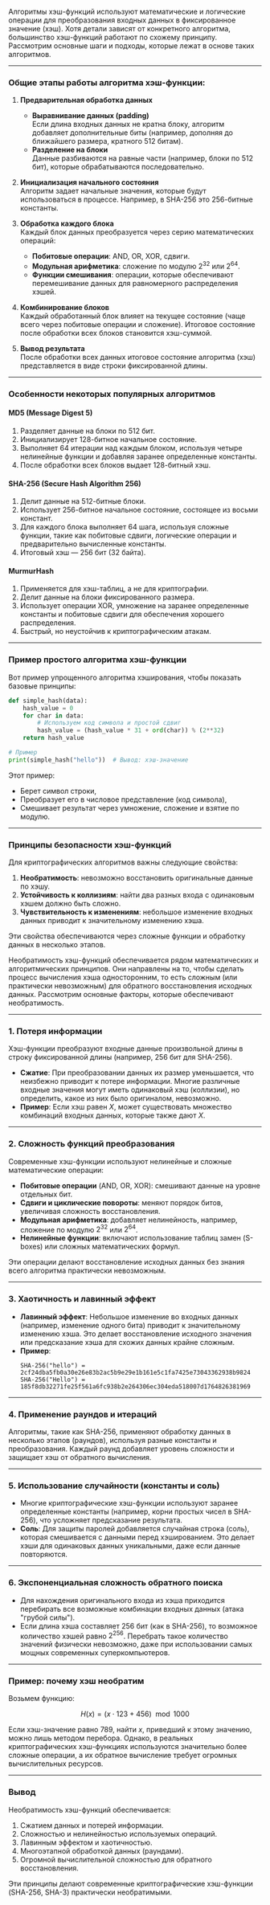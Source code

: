 Алгоритмы хэш-функций используют математические и логические операции для преобразования входных данных в фиксированное значение (хэш). Хотя детали зависят от конкретного алгоритма, большинство хэш-функций работают по схожему принципу. Рассмотрим основные шаги и подходы, которые лежат в основе таких алгоритмов.

---

### Общие этапы работы алгоритма хэш-функции:
1. **Предварительная обработка данных**
   - **Выравнивание данных (padding)**  
     Если длина входных данных не кратна блоку, алгоритм добавляет дополнительные биты (например, дополняя до ближайшего размера, кратного 512 битам).
   - **Разделение на блоки**  
     Данные разбиваются на равные части (например, блоки по 512 бит), которые обрабатываются последовательно.

2. **Инициализация начального состояния**  
   Алгоритм задает начальные значения, которые будут использоваться в процессе. Например, в SHA-256 это 256-битные константы.

3. **Обработка каждого блока**  
   Каждый блок данных преобразуется через серию математических операций:
   - **Побитовые операции**: AND, OR, XOR, сдвиги.
   - **Модульная арифметика**: сложение по модулю $2^{32}$ или $2^{64}$.
   - **Функции смешивания**: операции, которые обеспечивают перемешивание данных для равномерного распределения хэшей.

4. **Комбинирование блоков**  
   Каждый обработанный блок влияет на текущее состояние (чаще всего через побитовые операции и сложение). Итоговое состояние после обработки всех блоков становится хэш-суммой.

5. **Вывод результата**  
   После обработки всех данных итоговое состояние алгоритма (хэш) представляется в виде строки фиксированной длины.

---

### Особенности некоторых популярных алгоритмов
#### **MD5 (Message Digest 5)**
1. Разделяет данные на блоки по 512 бит.
2. Инициализирует 128-битное начальное состояние.
3. Выполняет 64 итерации над каждым блоком, используя четыре нелинейные функции и добавляя заранее определенные константы.
4. После обработки всех блоков выдает 128-битный хэш.

#### **SHA-256 (Secure Hash Algorithm 256)**
1. Делит данные на 512-битные блоки.
2. Использует 256-битное начальное состояние, состоящее из восьми констант.
3. Для каждого блока выполняет 64 шага, используя сложные функции, такие как побитовые сдвиги, логические операции и предварительно вычисленные константы.
4. Итоговый хэш — 256 бит (32 байта).

#### **MurmurHash**
1. Применяется для хэш-таблиц, а не для криптографии.
2. Делит данные на блоки фиксированного размера.
3. Использует операции XOR, умножение на заранее определенные константы и побитовые сдвиги для обеспечения хорошего распределения.
4. Быстрый, но неустойчив к криптографическим атакам.

---

### Пример простого алгоритма хэш-функции
Вот пример упрощенного алгоритма хэширования, чтобы показать базовые принципы:

```python
def simple_hash(data):
    hash_value = 0
    for char in data:
        # Используем код символа и простой сдвиг
        hash_value = (hash_value * 31 + ord(char)) % (2**32)
    return hash_value

# Пример
print(simple_hash("hello"))  # Вывод: хэш-значение
```

Этот пример:
- Берет символ строки,
- Преобразует его в числовое представление (код символа),
- Смешивает результат через умножение, сложение и взятие по модулю.

---

### Принципы безопасности хэш-функций
Для криптографических алгоритмов важны следующие свойства:
1. **Необратимость**: невозможно восстановить оригинальные данные по хэшу.
2. **Устойчивость к коллизиям**: найти два разных входа с одинаковым хэшем должно быть сложно.
3. **Чувствительность к изменениям**: небольшое изменение входных данных приводит к значительному изменению хэша.

Эти свойства обеспечиваются через сложные функции и обработку данных в несколько этапов.

Необратимость хэш-функций обеспечивается рядом математических и алгоритмических принципов. Они направлены на то, чтобы сделать процесс вычисления хэша односторонним, то есть сложным (или практически невозможным) для обратного восстановления исходных данных. Рассмотрим основные факторы, которые обеспечивают необратимость.

---

### 1. **Потеря информации**  
Хэш-функции преобразуют входные данные произвольной длины в строку фиксированной длины (например, 256 бит для SHA-256).  
- **Сжатие**: При преобразовании данных их размер уменьшается, что неизбежно приводит к потере информации. Многие различные входные значения могут иметь одинаковый хэш (коллизии), но определить, какое из них было оригиналом, невозможно.
- **Пример**: Если хэш равен $X$, может существовать множество комбинаций входных данных, которые также дают $X$.

---

### 2. **Сложность функций преобразования**
Современные хэш-функции используют нелинейные и сложные математические операции:
- **Побитовые операции** (AND, OR, XOR): смешивают данные на уровне отдельных бит.
- **Сдвиги и циклические повороты**: меняют порядок битов, увеличивая сложность восстановления.
- **Модульная арифметика**: добавляет нелинейность, например, сложение по модулю $2^{32}$ или $2^{64}$.
- **Нелинейные функции**: включают использование таблиц замен (S-boxes) или сложных математических формул.

Эти операции делают восстановление исходных данных без знания всего алгоритма практически невозможным.

---

### 3. **Хаотичность и лавинный эффект**
- **Лавинный эффект**: Небольшое изменение во входных данных (например, изменение одного бита) приводит к значительному изменению хэша. Это делает восстановление исходного значения или предсказание хэша для схожих данных крайне сложным.
- **Пример**:  
  ```plaintext
  SHA-256("hello") = 2cf24dba5fb0a30e26e83b2ac5b9e29e1b161e5c1fa7425e73043362938b9824
  SHA-256("Hello") = 185f8db32271fe25f561a6fc938b2e264306ec304eda518007d1764826381969
  ```

---

### 4. **Применение раундов и итераций**
Алгоритмы, такие как SHA-256, применяют обработку данных в несколько этапов (раундов), используя разные константы и преобразования. Каждый раунд добавляет уровень сложности и защищает хэш от обратного вычисления.

---

### 5. **Использование случайности (константы и соль)**
- Многие криптографические хэш-функции используют заранее определенные константы (например, корни простых чисел в SHA-256), что усложняет предсказание результата.
- **Соль**: Для защиты паролей добавляется случайная строка (соль), которая смешивается с данными перед хэшированием. Это делает хэши для одинаковых данных уникальными, даже если данные повторяются.

---

### 6. **Экспоненциальная сложность обратного поиска**
- Для нахождения оригинального входа из хэша приходится перебирать все возможные комбинации входных данных (атака "грубой силы").
- Если длина хэша составляет 256 бит (как в SHA-256), то возможное количество хэшей равно $2^{256}$. Перебрать такое количество значений физически невозможно, даже при использовании самых мощных современных суперкомпьютеров.

---

### Пример: почему хэш необратим
Возьмем функцию:
```math
 H(x) = (x \cdot 123 + 456) \mod 1000 
```
Если хэш-значение равно $789$, найти $x$, приведший к этому значению, можно лишь методом перебора. Однако, в реальных криптографических хэш-функциях используются значительно более сложные операции, а их обратное вычисление требует огромных вычислительных ресурсов.

---

### Вывод
Необратимость хэш-функций обеспечивается:
1. Сжатием данных и потерей информации.
2. Сложностью и нелинейностью используемых операций.
3. Лавинным эффектом и хаотичностью.
4. Многоэтапной обработкой данных (раундами).
5. Огромной вычислительной сложностью для обратного восстановления.

Эти принципы делают современные криптографические хэш-функции (SHA-256, SHA-3) практически необратимыми.